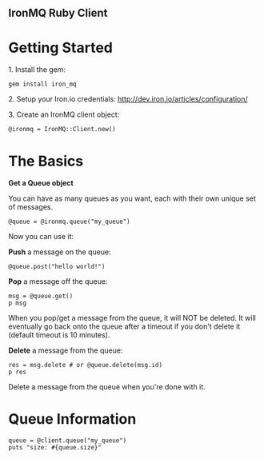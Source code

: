 IronMQ Ruby Client
-------------

Getting Started
==============

1\. Install the gem:

    gem install iron_mq

2\. Setup your Iron.io credentials: http://dev.iron.io/articles/configuration/

3\. Create an IronMQ client object:

    @ironmq = IronMQ::Client.new()


The Basics
=========

**Get a Queue object**

You can have as many queues as you want, each with their own unique set of messages.

    @queue = @ironmq.queue("my_queue")

Now you can use it:

**Push** a message on the queue:

    @queue.post("hello world!")

**Pop** a message off the queue:

    msg = @queue.get()
    p msg

When you pop/get a message from the queue, it will NOT be deleted. It will eventually go back onto the queue after
a timeout if you don't delete it (default timeout is 10 minutes).

**Delete** a message from the queue:

    res = msg.delete # or @queue.delete(msg.id)
    p res

Delete a message from the queue when you're done with it.

Queue Information
=================

    queue = @client.queue("my_queue")
    puts "size: #{queue.size}"

